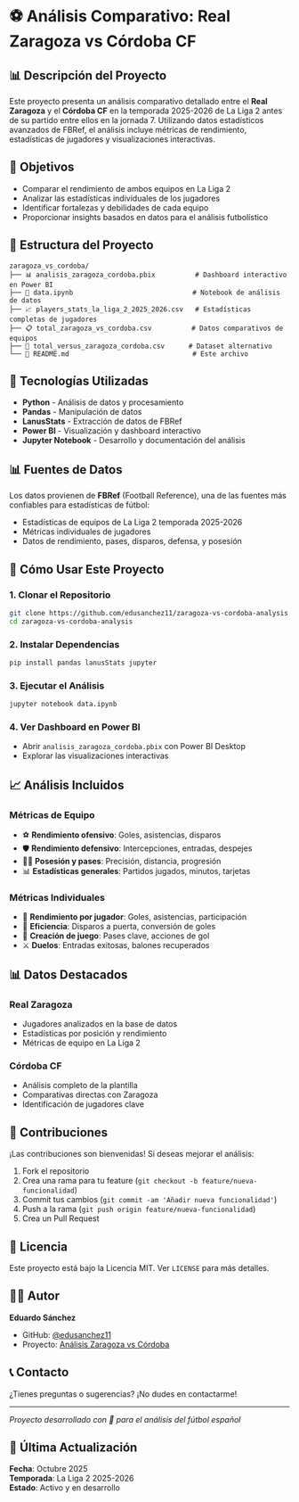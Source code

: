 # ⚽ Análisis Comparativo: Real Zaragoza vs Córdoba CF

## 📊 Descripción del Proyecto

Este proyecto presenta un análisis comparativo detallado entre el **Real Zaragoza** y el **Córdoba CF** en la temporada 2025-2026 de La Liga 2 antes de su partido entre ellos en la jornada 7. Utilizando datos estadísticos avanzados de FBRef, el análisis incluye métricas de rendimiento, estadísticas de jugadores y visualizaciones interactivas.

## 🎯 Objetivos

- Comparar el rendimiento de ambos equipos en La Liga 2
- Analizar las estadísticas individuales de los jugadores
- Identificar fortalezas y debilidades de cada equipo
- Proporcionar insights basados en datos para el análisis futbolístico

## 📁 Estructura del Proyecto

```
zaragoza_vs_cordoba/
├── 📊 analisis_zaragoza_cordoba.pbix          # Dashboard interactivo en Power BI
├── 📓 data.ipynb                              # Notebook de análisis de datos
├── 📈 players_stats_la_liga_2_2025_2026.csv   # Estadísticas completas de jugadores
├── 📋 total_zaragoza_vs_cordoba.csv          # Datos comparativos de equipos
├── 📄 total_versus_zaragoza_cordoba.csv      # Dataset alternativo
└── 📖 README.md                               # Este archivo
```

## 🔧 Tecnologías Utilizadas

- **Python** - Análisis de datos y procesamiento
- **Pandas** - Manipulación de datos
- **LanusStats** - Extracción de datos de FBRef
- **Power BI** - Visualización y dashboard interactivo
- **Jupyter Notebook** - Desarrollo y documentación del análisis

## 📊 Fuentes de Datos

Los datos provienen de **FBRef** (Football Reference), una de las fuentes más confiables para estadísticas de fútbol:
- Estadísticas de equipos de La Liga 2 temporada 2025-2026
- Métricas individuales de jugadores
- Datos de rendimiento, pases, disparos, defensa, y posesión

## 🚀 Cómo Usar Este Proyecto

### 1. Clonar el Repositorio
```bash
git clone https://github.com/edusanchez11/zaragoza-vs-cordoba-analysis.git
cd zaragoza-vs-cordoba-analysis
```

### 2. Instalar Dependencias
```bash
pip install pandas lanusStats jupyter
```

### 3. Ejecutar el Análisis
```bash
jupyter notebook data.ipynb
```

### 4. Ver Dashboard en Power BI
- Abrir `analisis_zaragoza_cordoba.pbix` con Power BI Desktop
- Explorar las visualizaciones interactivas

## 📈 Análisis Incluidos

### Métricas de Equipo
- ⚽ **Rendimiento ofensivo**: Goles, asistencias, disparos
- 🛡️ **Rendimiento defensivo**: Intercepciones, entradas, despejes
- 🏃‍♂️ **Posesión y pases**: Precisión, distancia, progresión
- 📊 **Estadísticas generales**: Partidos jugados, minutos, tarjetas

### Métricas Individuales
- 👤 **Rendimiento por jugador**: Goles, asistencias, participación
- 🎯 **Eficiencia**: Disparos a puerta, conversión de goles
- 🔄 **Creación de juego**: Pases clave, acciones de gol
- ⚔️ **Duelos**: Entradas exitosas, balones recuperados

## 📊 Datos Destacados

### Real Zaragoza
- Jugadores analizados en la base de datos
- Estadísticas por posición y rendimiento
- Métricas de equipo en La Liga 2

### Córdoba CF
- Análisis completo de la plantilla
- Comparativas directas con Zaragoza
- Identificación de jugadores clave

## 🤝 Contribuciones

¡Las contribuciones son bienvenidas! Si deseas mejorar el análisis:

1. Fork el repositorio
2. Crea una rama para tu feature (`git checkout -b feature/nueva-funcionalidad`)
3. Commit tus cambios (`git commit -am 'Añadir nueva funcionalidad'`)
4. Push a la rama (`git push origin feature/nueva-funcionalidad`)
5. Crea un Pull Request

## 📝 Licencia

Este proyecto está bajo la Licencia MIT. Ver `LICENSE` para más detalles.

## 👨‍💻 Autor

**Eduardo Sánchez**
- GitHub: [@edusanchez11](https://github.com/edusanchez11)
- Proyecto: [Análisis Zaragoza vs Córdoba](https://github.com/edusanchez11/zaragoza-vs-cordoba-analysis)

## 📞 Contacto

¿Tienes preguntas o sugerencias? ¡No dudes en contactarme!

---

*Proyecto desarrollado con 💙 para el análisis del fútbol español*

## 🔄 Última Actualización

**Fecha**: Octubre 2025  
**Temporada**: La Liga 2 2025-2026  
**Estado**: Activo y en desarrollo
